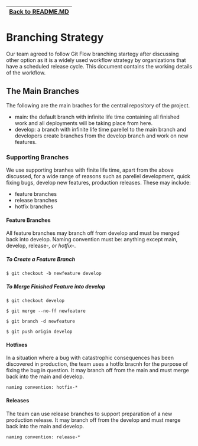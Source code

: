 | [Back to README.MD](../README.md)
| ---------------------------------------------------- |

# Branching Strategy
Our team agreed to follow Git Flow branching startegy after discussing other option as it is a widely used workflow strategy by organizations that have a scheduled release cycle. This document contains the working details of the workflow.

## The Main Branches
The following are the main braches for the central repository of the project.

* main: the default branch with infinite life time containing all finished work and all deployments will be taking place from here.
* develop: a branch with infinite life time parellel to the main branch and developers create branches from the develop branch and work on new features. 
### Supporting Branches
We use supporting branhes with finite life time, apart from the above discussed, for a wide range of reasons such as parellel development, quick fixing bugs, develop new features, production releases. These may include:

* feature branches
* release branches
* hotfix branches

#### Feature Branches
All feature branches may branch off from develop and must be merged back into develop. Naming convention must be: anything except main, develop, release-*, or hotfix-*.

##### To Create a Feature Branch
    $ git checkout -b newfeature develop

##### To Merge Finished Feature into develop
    $ git checkout develop
    
    $ git merge --no-ff newfeature
    
    $ git branch -d newfeature
    
    $ git push origin develop

#### Hotfixes 
In a situation where a bug with catastrophic consequences has been discovered in production, the team uses a hotfix bracnh for the purpose of fixing the bug in question. It may branch off from the main and must merge back into the main and develop.

    naming convention: hotfix-*

#### Releases
The team can use release branches to support preparation of a new production release. It may branch off from the develop and must merge back into the main and develop. 

    naming convention: release-*




